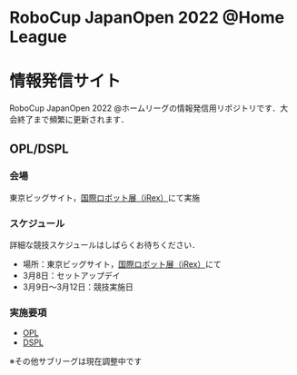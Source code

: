 # RoboCup JapanOpen 2022 @Home League

# 情報発信サイト

RoboCup JapanOpen 2022 @ホームリーグの情報発信用リポジトリです．大会終了まで頻繁に更新されます．

## OPL/DSPL

### 会場

東京ビッグサイト，[国際ロボット展（iRex）](https://biz.nikkan.co.jp/eve/irex/)にて実施

### スケジュール

詳細な競技スケジュールはしばらくお待ちください．

- 場所：東京ビッグサイト，[国際ロボット展（iRex）](https://biz.nikkan.co.jp/eve/irex/)にて
- 3月8日：セットアップデイ
- 3月9日～3月12日：競技実施日

### 実施要項

- [OPL](./Data/opl_ja.md)
- [DSPL](./Data/dspl_ja.md)

※その他サブリーグは現在調整中です
